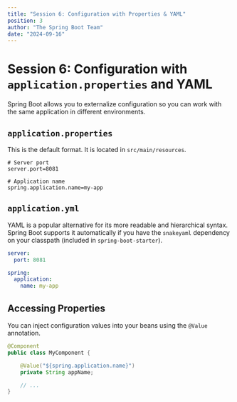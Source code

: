 ```yaml
---
title: "Session 6: Configuration with Properties & YAML"
position: 3
author: "The Spring Boot Team"
date: "2024-09-16"
---
```


# Session 6: Configuration with `application.properties` and YAML

Spring Boot allows you to externalize configuration so you can work with the same application in different environments.

## `application.properties`

This is the default format. It is located in `src/main/resources`.

```properties
# Server port
server.port=8081

# Application name
spring.application.name=my-app
```

## `application.yml`

YAML is a popular alternative for its more readable and hierarchical syntax. Spring Boot supports it automatically if you have the `snakeyaml` dependency on your classpath (included in `spring-boot-starter`).

```yaml
server:
  port: 8081

spring:
  application:
    name: my-app
```

## Accessing Properties

You can inject configuration values into your beans using the `@Value` annotation.

```java
@Component
public class MyComponent {

    @Value("${spring.application.name}")
    private String appName;

    // ...
}
```